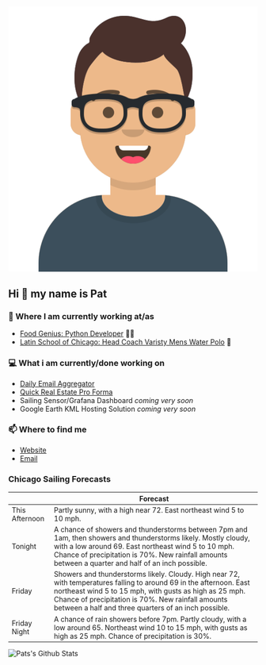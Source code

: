 [![Social banner for p-j-falconer](https://raw.githubusercontent.com/P-J-FALCONER/P-J-FALCONER/master/assets/avataaars.svg)](https://patfalconer.com/)
## Hi :wave: my name is Pat

### 💼 Where I am currently working at/as
- [Food Genius: Python Developer](https://getfoodgenius.com/) 🍔🐍
- [Latin School of Chicago: Head Coach Varisty Mens Water Polo](https://www.latinschool.org/) 🤽


### 💻 What i am currently/done working on
 - [Daily Email Aggregator](https://github.com/P-J-FALCONER/dott_daily_mail)
 - [Quick Real Estate Pro Forma](https://github.com/P-J-FALCONER/henry)
 - Sailing Sensor/Grafana Dashboard *coming very soon*
 - Google Earth KML Hosting Solution *coming very soon*

### 📫 Where to find me
 - [Website](https://patfalconer.com/)
 - [Email](mailto:patrick.j.falconer@gmail.com)


### Chicago Sailing Forecasts
|   | Forecast  |
|---|---|
| This Afternoon | Partly sunny, with a high near 72. East northeast wind 5 to 10 mph. |
| Tonight | A chance of showers and thunderstorms between 7pm and 1am, then showers and thunderstorms likely. Mostly cloudy, with a low around 69. East northeast wind 5 to 10 mph. Chance of precipitation is 70%. New rainfall amounts between a quarter and half of an inch possible. |
| Friday | Showers and thunderstorms likely. Cloudy. High near 72, with temperatures falling to around 69 in the afternoon. East northeast wind 5 to 15 mph, with gusts as high as 25 mph. Chance of precipitation is 70%. New rainfall amounts between a half and three quarters of an inch possible. |
| Friday Night | A chance of rain showers before 7pm. Partly cloudy, with a low around 65. Northeast wind 10 to 15 mph, with gusts as high as 25 mph. Chance of precipitation is 30%. |

![Pats's Github Stats](https://github-readme-stats.vercel.app/api?username=p-j-falconer&show_icons=true&theme=radical)
